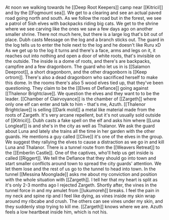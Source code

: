 At noon we walking towards he [[Deep Root Keepers]] camp near [[Kitricil]] and by the [[Fogmount sea]]. We get to a clearing and see an actual paved road going north and south. As we follow the road but in the forest, we see a patrol of 5ish elves with backpacks riding big cats.
We get to the shrine where we see carving like the ones we saw a few days ago on another smaller shrine. There not much here, but there is a large log that's bit out of place. Dubh casts Message on the log and a branch sticks out. The guard in the log tells us to enter the hole next to the log and he doesn't like Ruru xD
As we get up to the log it turns and there's a face, arms and legs on it, it reaches out into nothing and open a door of white roots, that's invisible on the outside. The inside is a dome of roots, and there's are backpacks, campfire and a few dragonborn. The guard who let us in is [[Salamon Deeproot]], a short dragonborn, and the other dragonborn is [[Keep ortrom]]. There's also a dead dragonborn who sacrificed herself to make this dome.
In the rooms there's also 5 wood elves tied up, that they've been questioning. They claim to be the [[Elves of Defiance]] going against [[Thalenor Brightclave]]. 
We question the elves and they want to to be the leader. [[Chamber of Clairvoyance]] is the chamber of [[Zargeth]] where only one elf can enter and talk to him - that's me, Azuth. [[Thalenor Brightclave]] is selling [[Dark mold]] a metal like material made from the roots of Zargeth. It's very arcane repellent, but it's not usually sold outside of [[Kitricil]]. Dubh casts a fake spell on the elf and asks him where [[Luna Longleaf]] is and she's in the city as well as Thalanor. We ask the guard about Luna and lately she trains all the time in her garden with the other guards. He mentions a guy called [[Clive]] it's one of the elves in the group. We suggest they rallying the elves to cause a distraction as we go in and kill Luna and Thalanor. There is a tunnel route from the [[Weavers Retreat]] to the [[Emberlin Castle]].
One of the captives, who'll help us get inside is called [[Riggert]].
We tell the Defiance that they should go into town and start smaller conflicts around town to spread the city guards' attention.
We let them lose and the rest of us go to the tunnel to head into town. In the tunnel [[Messina Moonglade]] asks me about my conviction and position with the whole situation with [[Zargeth]]. I tell her that my heart is split as it's only 2-3 months ago I rejected Zargeth.
Shortly after, the vines in the tunnel force in and my amulet from [[lukumoreh]] breaks. I feel the pain in my neck and spine rip and I feel like dying, as vines inside my skin wrap around my ribcabe and crush. The others can see vines under my skin, and they suddenly stop trying to kill me. [[Zargeth]] knows where we are. Azuth feels a low heartbeat inside him, which is not his.